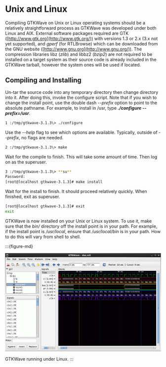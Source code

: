 # Unix and Linux

Compiling GTKWave on Unix or Linux operating systems should be a
relatively straightforward process as GTKWave was developed under both
Linux and AIX. External software packages required are GTK
([http://www.gtk.org](http://www.gtk.org/)) with versions 1.3 or 2.x
(3.x not yet supported), and *gperf* (for RTLBrowse) which can be
downloaded from the GNU website
([http://www.gnu.org](http://www.gnu.org/)). The compression libraries
libz (*zlib*) and libbz2 (*bzip2*) are not required to be installed on a
target system as their source code is already included in the GTKWave
tarball, however the system ones will be used if located.

## Compiling and Installing

Un-tar the source code into any temporary directory then change
directory into it. After doing this, invoke the configure script. Note
that if you wish to change the install point, use the double dash
\--*prefix* option to point to the absolute pathname. For example, to
install in /usr, type ***./configure \--prefix=/usr***.

```bash
1 :/tmp/gtkwave-3.1.3\> ./configure
```

Use the \--*help* flag to see which options are available. Typically,
outside of \--*prefix*, no flags are needed.

```bash
2 :/tmp/gtkwave-3.1.3\> make
```

Wait for the compile to finish. This will take some amount of time. Then
log on as the superuser.

```bash
3 :/tmp/gtkwave-3.1.3\> **su**
Password:
[root@localhost gtkwave-3.1.3]# make install
```

Wait for the install to finish. It should proceed relatively quickly.
When finished, exit as superuser.

```bash
[root@localhost gtkwave-3.1.3]# exit
exit
```

GTKWave is now installed on your Unix or Linux system. To use it, make
sure that the *bin/* directory off the install point is in your path.
For example, if the install point is */usr/local*, ensure that
*/usr/local/bin* is in your path. How to do this will vary from shell to
shell.

:::{figure-md}

![GTKWave running under Linux.](../_static/images/gtkwave-linux.png)

GTKWave running under Linux.
:::

